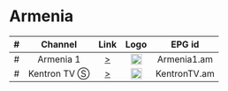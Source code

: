 <h1>Armenia</h1>

| # |   Channel    |                                    Link                                     |                           Logo                           |     EPG id     |
|:-:|:------------:|:---------------------------------------------------------------------------:|:--------------------------------------------------------:|:--------------:|
| # |  Armenia 1   |          [>](http://amtv.tulixcdn.com/amtv2/am2abr/index.m3u8)          | <img height="20" src="https://i.imgur.com/HIwJ4lc.png"/> |  Armenia1.am   |
| # | Kentron TV Ⓢ | [>](http://trn03.bozztv.com/gin-kentron/index.m3u8) | <img height="20" src="https://i.imgur.com/eCaxBFn.png"/> | 	KentronTV.am  |